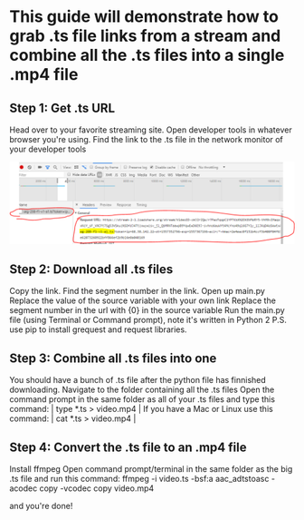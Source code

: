 # This guide will demonstrate how to grab .ts file links from a stream and combine all the .ts files into a single .mp4 file

## Step 1: Get .ts URL
Head over to your favorite streaming site. Open developer tools in whatever browser you're using. 
Find the link to the .ts file in the network monitor of your developer tools

![devtools](/img/dev-tools.PNG)

## Step 2: Download all .ts files
Copy the link. Find the segment number in the link.
Open up main.py
Replace the value of the source variable with your own link
Replace the segment number in the url with {0} in the source variable
Run the main.py file (using Terminal or Command prompt), note it's written in Python 2
P.S. use pip to install grequest and request libraries. 

## Step 3: Combine all .ts files into one
You should have a bunch of .ts file after the python file has finnished downloading.
Navigate to the folder containing all the .ts files
Open the command prompt in the same folder as all of your .ts files and type this command:
| type *.ts > video.mp4 |
If you have a Mac or Linux use this command:
| cat *.ts > video.mp4  |


## Step 4: Convert the .ts file to an .mp4 file
Install ffmpeg
Open command prompt/terminal in the same folder as the big .ts file and run this command:
ffmpeg -i video.ts -bsf:a aac_adtstoasc -acodec copy -vcodec copy video.mp4

and you're done!

